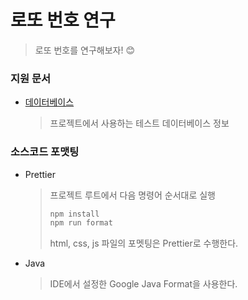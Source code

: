 # 로또 번호 연구

> 로또 번호를 연구해보자! 😊







### 지원 문서

* [데이터베이스](docs/database.md)

  > 프로젝트에서 사용하는 테스트 데이터베이스 정보



### 소스코드 포맷팅

* Prettier

  > 프로젝트 루트에서 다음 명령어 순서대로 실행
  >
  > ```sh
  > npm install
  > npm run format
  > ```
  >
  > html, css, js 파일의 포멧팅은 Prettier로 수행한다.

* Java

  > IDE에서 설정한 Google Java Format을 사용한다.

